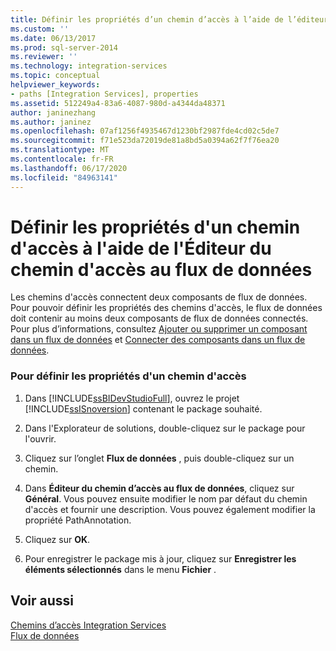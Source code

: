```yaml
---
title: Définir les propriétés d’un chemin d’accès à l’aide de l’éditeur du chemin d’accès du Workflow | Microsoft Docs
ms.custom: ''
ms.date: 06/13/2017
ms.prod: sql-server-2014
ms.reviewer: ''
ms.technology: integration-services
ms.topic: conceptual
helpviewer_keywords:
- paths [Integration Services], properties
ms.assetid: 512249a4-83a6-4087-980d-a4344da48371
author: janinezhang
ms.author: janinez
ms.openlocfilehash: 07af1256f4935467d1230bf2987fde4cd02c5de7
ms.sourcegitcommit: f71e523da72019de81a8bd5a0394a62f7f76ea20
ms.translationtype: MT
ms.contentlocale: fr-FR
ms.lasthandoff: 06/17/2020
ms.locfileid: "84963141"
---
```

# <a name="set-the-properties-of-a-path-by-using-the-data-flow-path-editor"></a>Définir les propriétés d'un chemin d'accès à l'aide de l'Éditeur du chemin d'accès au flux de données
  Les chemins d'accès connectent deux composants de flux de données. Pour pouvoir définir les propriétés des chemins d'accès, le flux de données doit contenir au moins deux composants de flux de données connectés. Pour plus d’informations, consultez [Ajouter ou supprimer un composant dans un flux de données](data-flow/add-or-delete-a-component-in-a-data-flow.md) et [Connecter des composants dans un flux de données](data-flow/connect-components-in-a-data-flow.md).  
  
### <a name="to-set-path-properties"></a>Pour définir les propriétés d'un chemin d'accès  
  
1.  Dans [!INCLUDE[ssBIDevStudioFull](../includes/ssbidevstudiofull-md.md)], ouvrez le projet [!INCLUDE[ssISnoversion](../includes/ssisnoversion-md.md)] contenant le package souhaité.  
  
2.  Dans l'Explorateur de solutions, double-cliquez sur le package pour l'ouvrir.  
  
3.  Cliquez sur l’onglet **Flux de données** , puis double-cliquez sur un chemin.  
  
4.  Dans **Éditeur du chemin d’accès au flux de données**, cliquez sur **Général**. Vous pouvez ensuite modifier le nom par défaut du chemin d'accès et fournir une description. Vous pouvez également modifier la propriété PathAnnotation.  
  
5.  Cliquez sur **OK**.  
  
6.  Pour enregistrer le package mis à jour, cliquez sur **Enregistrer les éléments sélectionnés** dans le menu **Fichier** .  
  
## <a name="see-also"></a>Voir aussi  
 [Chemins d’accès Integration Services](data-flow/integration-services-paths.md)   
 [Flux de données](data-flow/data-flow.md)  
  
  
